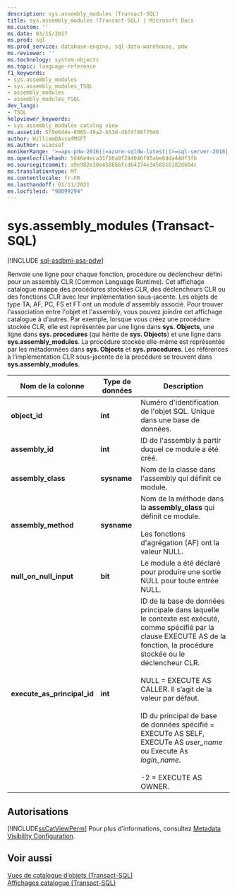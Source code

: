 ```yaml
---
description: sys.assembly_modules (Transact-SQL)
title: sys.assembly_modules (Transact-SQL) | Microsoft Docs
ms.custom: ''
ms.date: 03/15/2017
ms.prod: sql
ms.prod_service: database-engine, sql-data-warehouse, pdw
ms.reviewer: ''
ms.technology: system-objects
ms.topic: language-reference
f1_keywords:
- sys.assembly_modules
- sys.assembly_modules_TSQL
- assembly_modules
- assembly_modules_TSQL
dev_langs:
- TSQL
helpviewer_keywords:
- sys.assembly_modules catalog view
ms.assetid: 5f9e644e-8065-49a2-b53d-db7df98f70d8
author: WilliamDAssafMSFT
ms.author: wiassaf
monikerRange: '>=aps-pdw-2016||=azure-sqldw-latest||>=sql-server-2016||>=sql-server-linux-2017||=azuresqldb-mi-current'
ms.openlocfilehash: 5d46e4eca31f16a9f244046f05abe6dda44df3fb
ms.sourcegitcommit: a9e982e30e458866fcd64374e3458516182d604c
ms.translationtype: MT
ms.contentlocale: fr-FR
ms.lasthandoff: 01/11/2021
ms.locfileid: "98099294"
---
```

# <a name="sysassembly_modules-transact-sql"></a>sys.assembly_modules (Transact-SQL)
[!INCLUDE [sql-asdbmi-asa-pdw](../../includes/applies-to-version/sql-asdbmi-asa-pdw.md)]

  Renvoie une ligne pour chaque fonction, procédure ou déclencheur défini pour un assembly CLR (Common Language Runtime). Cet affichage catalogue mappe des procédures stockées CLR, des déclencheurs CLR ou des fonctions CLR avec leur implémentation sous-jacente. Les objets de type TA, AF, PC, FS et FT ont un module d'assembly associé. Pour trouver l'association entre l'objet et l'assembly, vous pouvez joindre cet affichage catalogue à d'autres. Par exemple, lorsque vous créez une procédure stockée CLR, elle est représentée par une ligne dans **sys. Objects**, une ligne dans **sys. procedures** (qui hérite de **sys. Objects**) et une ligne dans **sys.assembly_modules**. La procédure stockée elle-même est représentée par les métadonnées dans **sys. Objects** et **sys. procedures**. Les références à l’implémentation CLR sous-jacente de la procédure se trouvent dans **sys.assembly_modules**.  
  
|Nom de la colonne|Type de données|Description|  
|-----------------|---------------|-----------------|  
|**object_id**|**int**|Numéro d'identification de l'objet SQL. Unique dans une base de données.|  
|**assembly_id**|**int**|ID de l'assembly à partir duquel ce module a été créé.|  
|**assembly_class**|**sysname**|Nom de la classe dans l'assembly qui définit ce module.|  
|**assembly_method**|**sysname**|Nom de la méthode dans la **assembly_class** qui définit ce module.<br /><br /> Les fonctions d'agrégation (AF) ont la valeur NULL.|  
|**null_on_null_input**|**bit**|Le module a été déclaré pour produire une sortie NULL pour toute entrée NULL.|  
|**execute_as_principal_id**|**int**|ID de la base de données principale dans laquelle le contexte est exécuté, comme spécifié par la clause EXECUTE AS de la fonction, la procédure stockée ou le déclencheur CLR.<br /><br /> NULL = EXECUTE AS CALLER. Il s’agit de la valeur par défaut.<br /><br /> ID du principal de base de données spécifié = EXECUTe AS SELF, EXECUTe AS *user_name* ou Execute As *login_name*.<br /><br /> -2 = EXECUTE AS OWNER.|  
  
## <a name="permissions"></a>Autorisations  
 [!INCLUDE[ssCatViewPerm](../../includes/sscatviewperm-md.md)] Pour plus d'informations, consultez [Metadata Visibility Configuration](../../relational-databases/security/metadata-visibility-configuration.md).  
  
## <a name="see-also"></a>Voir aussi  
 [Vues de catalogue d’objets &#40;Transact-SQL&#41;](../../relational-databases/system-catalog-views/object-catalog-views-transact-sql.md)   
 [Affichages catalogue &#40;Transact-SQL&#41;](../../relational-databases/system-catalog-views/catalog-views-transact-sql.md)  
  
  
